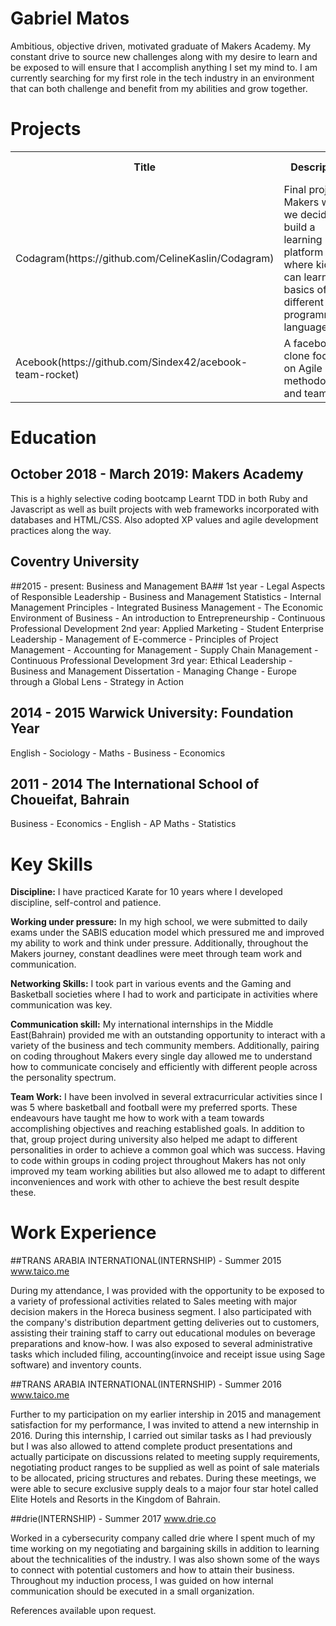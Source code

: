 # Gabriel Matos #
Ambitious, objective driven, motivated graduate of Makers Academy. My constant drive to source new challenges along with my desire to learn and be exposed to will ensure that I accomplish anything I set my mind to. I am currently searching for my first role in the tech industry in an environment that can both challenge and benefit from my abilities and grow together.

# Projects #
<table>
  <tr>
    <th>Title</th>
    <th>Description</th>
    <th>Stack</th>
    <th>Test framework</th>
  </tr>
  <tr>
    <td>Codagram(https://github.com/CelineKaslin/Codagram)</td>
    <td>Final project at Makers where we decided to build a learning platform where kids can learn the basics of different programming languages</td>
    <td>Python, Flask, SQLAlchemy, HTML5, CSS, Bootstrap</td>
    <td>Unittest, Travis CI</td>
  </tr>
  <tr>
	  <td>Acebook(https://github.com/Sindex42/acebook-team-rocket)</td>
	  <td>A facebook clone focusing on Agile methodologies and teamwork</td>
	  <td>Ruby on Rails,PostgreSQL, Codeclimate, Heroku</td>
	  <td>Capybara, RSpec</td>

</table>

# Education #
## October 2018 - March 2019: Makers Academy
This is a highly selective coding bootcamp
Learnt TDD in both Ruby and Javascript as well as built projects with web frameworks incorporated with databases and HTML/CSS. Also adopted XP values and agile development practices along the way.
## Coventry University ##
##2015 - present: Business and Management BA##
1st year - Legal Aspects of Responsible Leadership - Business and Management Statistics - Internal Management Principles - Integrated Business Management - The Economic Environment of Business - An introduction to Entrepreneurship - Continuous Professional Development
2nd year: Applied Marketing - Student Enterprise Leadership - Management of E-commerce - Principles of Project Management - Accounting for Management - Supply Chain Management - Continuous Professional Development
3rd year: Ethical Leadership - Business and Management Dissertation - Managing Change - Europe through a Global Lens - Strategy in Action
## 2014 - 2015 Warwick University: Foundation Year
English - Sociology - Maths - Business - Economics
## 2011 - 2014 The International School of Choueifat, Bahrain ##
Business - Economics - English - AP Maths - Statistics

# Key Skills #

**Discipline:** I have practiced Karate for 10 years where I developed discipline, self-control and patience.

**Working under pressure:** In my high school, we were submitted to daily exams under the SABIS education model which pressured me and improved my ability to work and think under pressure. Additionally, throughout the Makers journey, constant deadlines were meet through team work and communication.

**Networking Skills:** I took part in various events and the Gaming and Basketball societies where I had to work and participate in activities where communication was key.

**Communication skill:** My international internships in the Middle East(Bahrain) provided me with an outstanding opportunity to interact with a variety of the business and tech community members.
Additionally, pairing on coding throughout Makers every single day allowed me to understand how to communicate concisely and efficiently with different people across the personality spectrum.

**Team Work:** I have been involved in several extracurricular activities since I was 5 where basketball and football were my preferred sports. These endeavours have taught me how to work with a team towards accomplishing objectives and reaching established goals. In addition to that, group project during university also helped me adapt to different personalities in order to achieve a common goal which was success.
Having to code within groups in coding project throughout Makers has not only improved my team working abilities but also allowed me to adapt to different inconveniences and work with other to achieve the best result despite these.

# Work Experience #
##TRANS ARABIA INTERNATIONAL(INTERNSHIP) - Summer 2015 www.taico.me

During my attendance, I was provided with the opportunity to be exposed to a variety of professional activities related to Sales meeting with major decision makers in the Horeca business segment. I also participated with the company's distribution department getting deliveries out to customers, assisting their training staff to carry out educational modules on beverage preparations and know-how. I was also exposed to several administrative tasks which included filing, accounting(invoice and receipt issue using Sage software) and inventory counts.

##TRANS ARABIA INTERNATIONAL(INTERNSHIP) - Summer 2016 www.taico.me

Further to my participation on my earlier intership in 2015 and management satisfaction for my performance, I was invited to attend a new internship in 2016.
During this internship, I carried out similar tasks as I had previously but I was also allowed to attend complete product presentations and actually participate on discussions related to meeting supply requirements, negotiating product ranges to be supplied as well as point of sale materials to be allocated, pricing structures and rebates. During these meetings, we were able to secure exclusive supply deals to a major four star hotel called Elite Hotels and Resorts in the Kingdom of Bahrain.

##drie(INTERNSHIP) - Summer 2017 www.drie.co

Worked in a cybersecurity company called drie where I spent much of my time working on my negotiating and bargaining skills in addition to learning about the technicalities of the industry. I was also shown some of the ways to connect with potential customers and how to attain their business. Throughout my induction process, I was guided on how internal communication should be executed in a small organization.

References available upon request.
